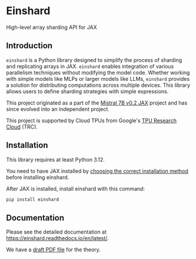 # Einshard

High-level array sharding API for JAX

## Introduction

`einshard` is a Python library designed to simplify the process of sharding and replicating arrays in JAX. `einshard` enables integration of various parallelism techniques without modifying the model code. Whether working with simple models like MLPs or larger models like LLMs, `einshard` provides a solution for distributing computations across multiple devices. This library allows users to define sharding strategies with simple expressions.

This project originated as a part of the [Mistral 7B v0.2 JAX](https://github.com/yixiaoer/mistral-v0.2-jax) project and has since evolved into an independent project.

This project is supported by Cloud TPUs from Google's [TPU Research Cloud](https://sites.research.google/trc/about/) (TRC).

## Installation

This library requires at least Python 3.12.

You need to have JAX installed by [choosing the correct installation method](https://jax.readthedocs.io/en/latest/installation.html) before installing einshard.

After JAX is installed, install einshard with this command:

```sh
pip install einshard
```

## Documentation

Please see the detailed documentation at <https://einshard.readthedocs.io/en/latest/>.

We have a [draft PDF file](https://www.overleaf.com/read/qgrbbtrntwrg) for the theory.
